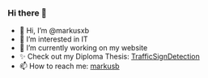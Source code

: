 ### Hi there 👋

<!--
**markusbit/markusbit** is a ✨ _special_ ✨ repository because its `README.md` (this file) appears on your GitHub profile.
-->


- 👋 Hi, I’m @markusxb
- 👀 I’m interested in IT
- 🔭 I’m currently working on my website
- ✨ Check out my Diploma Thesis:  <a href="https://github.com/markusbit/TrafficSignDetection/">TrafficSignDetection</a>
- 📫 How to reach me: <a href="https://markusbit.github.io/">markusb</a>
